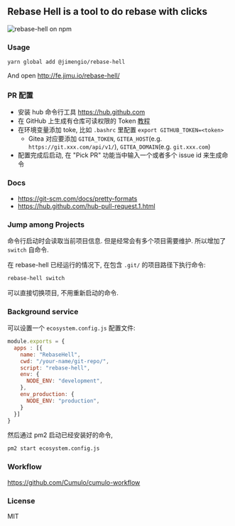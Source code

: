 

Rebase Hell is a tool to do rebase with clicks
------

![rebase-hell on npm](https://img.shields.io/npm/v/@jimengio/rebase-hell.svg)

### Usage

```bash
yarn global add @jimengio/rebase-hell
```

And open http://fe.jimu.io/rebase-hell/

### PR 配置

* 安装 hub 命令行工具 https://hub.github.com
* 在 GitHub 上生成有仓库可读权限的 Token [教程](https://help.github.com/en/articles/creating-a-personal-access-token-for-the-command-line)
* 在环境变量添加 toke, 比如 `.bashrc` 里配置 `export GITHUB_TOKEN=<token>`
  * Gitea 对应要添加 `GITEA_TOKEN`, `GITEA_HOST`(e.g. `https://git.xxx.com/api/v1/`), `GITEA_DOMAIN`(e.g. `git.xxx.com`)
* 配置完成后启动, 在 "Pick PR" 功能当中输入一个或者多个 issue id 来生成命令

### Docs

* https://git-scm.com/docs/pretty-formats
* https://hub.github.com/hub-pull-request.1.html

### Jump among Projects

命令行启动时会读取当前项目信息. 但是经常会有多个项目需要维护. 所以增加了 `switch` 自命令.

在 rebase-hell 已经运行的情况下, 在包含 `.git/` 的项目路径下执行命令:

```bash
rebase-hell switch
```

可以直接切换项目, 不用重新启动的命令.

### Background service

可以设置一个 `ecosystem.config.js` 配置文件:

```js
module.exports = {
  apps : [{
    name: "RebaseHell",
    cwd: "/your-name/git-repo/",
    script: "rebase-hell",
    env: {
      NODE_ENV: "development",
    },
    env_production: {
      NODE_ENV: "production",
    }
  }]
}
```

然后通过 pm2 启动已经安装好的命令,

```bash
pm2 start ecosystem.config.js
```

### Workflow

https://github.com/Cumulo/cumulo-workflow

### License

MIT
